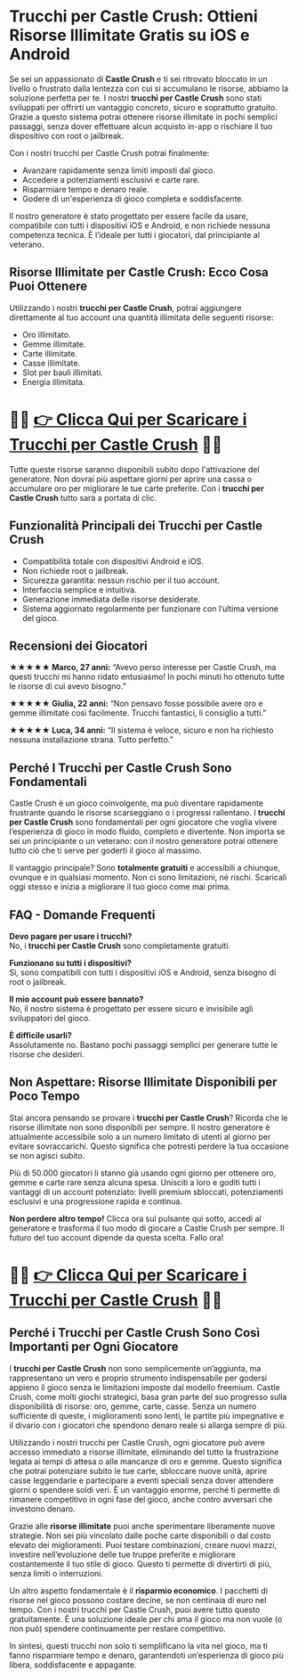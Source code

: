 <h1>Trucchi per Castle Crush: Ottieni Risorse Illimitate Gratis su iOS e Android</h1>

<p>Se sei un appassionato di <strong>Castle Crush</strong> e ti sei ritrovato bloccato in un livello o frustrato dalla lentezza con cui si accumulano le risorse, abbiamo la soluzione perfetta per te. I nostri <strong>trucchi per Castle Crush</strong> sono stati sviluppati per offrirti un vantaggio concreto, sicuro e soprattutto gratuito. Grazie a questo sistema potrai ottenere risorse illimitate in pochi semplici passaggi, senza dover effettuare alcun acquisto in-app o rischiare il tuo dispositivo con root o jailbreak.</p>

<p>Con i nostri trucchi per Castle Crush potrai finalmente:</p>
<ul>
  <li>Avanzare rapidamente senza limiti imposti dal gioco.</li>
  <li>Accedere a potenziamenti esclusivi e carte rare.</li>
  <li>Risparmiare tempo e denaro reale.</li>
  <li>Godere di un'esperienza di gioco completa e soddisfacente.</li>
</ul>

<p>Il nostro generatore è stato progettato per essere facile da usare, compatibile con tutti i dispositivi iOS e Android, e non richiede nessuna competenza tecnica. È l’ideale per tutti i giocatori, dal principiante al veterano.</p>

<h2>Risorse Illimitate per Castle Crush: Ecco Cosa Puoi Ottenere</h2>
<p>Utilizzando i nostri <strong>trucchi per Castle Crush</strong>, potrai aggiungere direttamente al tuo account una quantità illimitata delle seguenti risorse:</p>
<ul>
  <li>Oro illimitato.</li>
  <li>Gemme illimitate.</li>
  <li>Carte illimitate.</li>
  <li>Casse illimitate.</li>
  <li>Slot per bauli illimitati.</li>
  <li>Energia illimitata.</li>
</ul>

# 🔴🔴 **[👉 Clicca Qui per Scaricare i Trucchi per Castle Crush](https://tinyurl.com/TabBoomX)** 🔴🔴

<p>Tutte queste risorse saranno disponibili subito dopo l'attivazione del generatore. Non dovrai più aspettare giorni per aprire una cassa o accumulare oro per migliorare le tue carte preferite. Con i <strong>trucchi per Castle Crush</strong> tutto sarà a portata di clic.</p>

<h2>Funzionalità Principali dei Trucchi per Castle Crush</h2>
<ul>
  <li>Compatibilità totale con dispositivi Android e iOS.</li>
  <li>Non richiede root o jailbreak.</li>
  <li>Sicurezza garantita: nessun rischio per il tuo account.</li>
  <li>Interfaccia semplice e intuitiva.</li>
  <li>Generazione immediata delle risorse desiderate.</li>
  <li>Sistema aggiornato regolarmente per funzionare con l’ultima versione del gioco.</li>
</ul>

<h2>Recensioni dei Giocatori</h2>
<p><strong>★★★★★ Marco, 27 anni:</strong> “Avevo perso interesse per Castle Crush, ma questi trucchi mi hanno ridato entusiasmo! In pochi minuti ho ottenuto tutte le risorse di cui avevo bisogno.”</p>
<p><strong>★★★★★ Giulia, 22 anni:</strong> “Non pensavo fosse possibile avere oro e gemme illimitate così facilmente. Trucchi fantastici, li consiglio a tutti.”</p>
<p><strong>★★★★★ Luca, 34 anni:</strong> “Il sistema è veloce, sicuro e non ha richiesto nessuna installazione strana. Tutto perfetto.”</p>

<h2>Perché I Trucchi per Castle Crush Sono Fondamentali</h2>
<p>Castle Crush è un gioco coinvolgente, ma può diventare rapidamente frustrante quando le risorse scarseggiano o i progressi rallentano. I <strong>trucchi per Castle Crush</strong> sono fondamentali per ogni giocatore che voglia vivere l’esperienza di gioco in modo fluido, completo e divertente. Non importa se sei un principiante o un veterano: con il nostro generatore potrai ottenere tutto ciò che ti serve per goderti il gioco al massimo.</p>

<p>Il vantaggio principale? Sono <strong>totalmente gratuiti</strong> e accessibili a chiunque, ovunque e in qualsiasi momento. Non ci sono limitazioni, né rischi. Scaricali oggi stesso e inizia a migliorare il tuo gioco come mai prima.</p>

<h2>FAQ - Domande Frequenti</h2>
<p><strong>Devo pagare per usare i trucchi?</strong><br>
No, i <strong>trucchi per Castle Crush</strong> sono completamente gratuiti.</p>

<p><strong>Funzionano su tutti i dispositivi?</strong><br>
Sì, sono compatibili con tutti i dispositivi iOS e Android, senza bisogno di root o jailbreak.</p>

<p><strong>Il mio account può essere bannato?</strong><br>
No, il nostro sistema è progettato per essere sicuro e invisibile agli sviluppatori del gioco.</p>

<p><strong>È difficile usarli?</strong><br>
Assolutamente no. Bastano pochi passaggi semplici per generare tutte le risorse che desideri.</p>

<h2>Non Aspettare: Risorse Illimitate Disponibili per Poco Tempo</h2>
<p>Stai ancora pensando se provare i <strong>trucchi per Castle Crush</strong>? Ricorda che le risorse illimitate non sono disponibili per sempre. Il nostro generatore è attualmente accessibile solo a un numero limitato di utenti al giorno per evitare sovraccarichi. Questo significa che potresti perdere la tua occasione se non agisci subito.</p>

<p>Più di 50.000 giocatori li stanno già usando ogni giorno per ottenere oro, gemme e carte rare senza alcuna spesa. Unisciti a loro e goditi tutti i vantaggi di un account potenziato: livelli premium sbloccati, potenziamenti esclusivi e una progressione rapida e continua.</p>

<p><strong>Non perdere altro tempo!</strong> Clicca ora sul pulsante qui sotto, accedi al generatore e trasforma il tuo modo di giocare a Castle Crush per sempre. Il futuro del tuo account dipende da questa scelta. Fallo ora!</p>

# 🔴🔴 **[👉 Clicca Qui per Scaricare i Trucchi per Castle Crush](https://tinyurl.com/TabBoomX)** 🔴🔴

<h2>Perché i Trucchi per Castle Crush Sono Così Importanti per Ogni Giocatore</h2>
<p>I <strong>trucchi per Castle Crush</strong> non sono semplicemente un’aggiunta, ma rappresentano un vero e proprio strumento indispensabile per godersi appieno il gioco senza le limitazioni imposte dal modello freemium. Castle Crush, come molti giochi strategici, basa gran parte del suo progresso sulla disponibilità di risorse: oro, gemme, carte, casse. Senza un numero sufficiente di queste, i miglioramenti sono lenti, le partite più impegnative e il divario con i giocatori che spendono denaro reale si allarga sempre di più.</p>

<p>Utilizzando i nostri trucchi per Castle Crush, ogni giocatore può avere accesso immediato a risorse illimitate, eliminando del tutto la frustrazione legata ai tempi di attesa o alle mancanze di oro e gemme. Questo significa che potrai potenziare subito le tue carte, sbloccare nuove unità, aprire casse leggendarie e partecipare a eventi speciali senza dover attendere giorni o spendere soldi veri. È un vantaggio enorme, perché ti permette di rimanere competitivo in ogni fase del gioco, anche contro avversari che investono denaro.</p>

<p>Grazie alle <strong>risorse illimitate</strong> puoi anche sperimentare liberamente nuove strategie. Non sei più vincolato dalle poche carte disponibili o dal costo elevato dei miglioramenti. Puoi testare combinazioni, creare nuovi mazzi, investire nell’evoluzione delle tue truppe preferite e migliorare costantemente il tuo stile di gioco. Questo ti permette di divertirti di più, senza limiti o interruzioni.</p>

<p>Un altro aspetto fondamentale è il <strong>risparmio economico</strong>. I pacchetti di risorse nel gioco possono costare decine, se non centinaia di euro nel tempo. Con i nostri trucchi per Castle Crush, puoi avere tutto questo gratuitamente. È una soluzione ideale per chi ama il gioco ma non vuole (o non può) spendere continuamente per restare competitivo.</p>

<p>In sintesi, questi trucchi non solo ti semplificano la vita nel gioco, ma ti fanno risparmiare tempo e denaro, garantendoti un’esperienza di gioco più libera, soddisfacente e appagante.</p>
